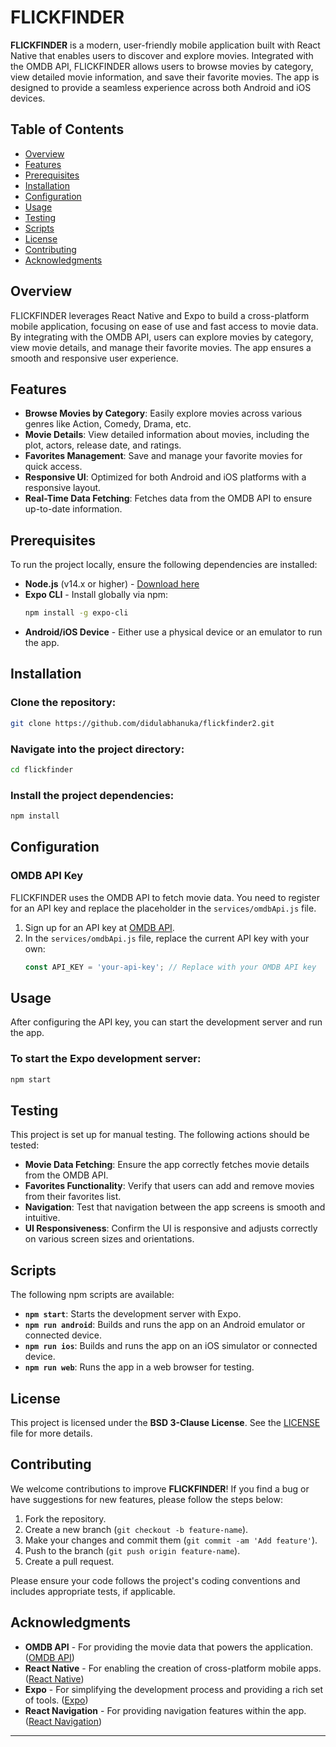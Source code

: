 # FLICKFINDER

**FLICKFINDER** is a modern, user-friendly mobile application built with React Native that enables users to discover and explore movies. Integrated with the OMDB API, FLICKFINDER allows users to browse movies by category, view detailed movie information, and save their favorite movies. The app is designed to provide a seamless experience across both Android and iOS devices.

## Table of Contents

- [Overview](#overview)
- [Features](#features)
- [Prerequisites](#prerequisites)
- [Installation](#installation)
- [Configuration](#configuration)
- [Usage](#usage)
- [Testing](#testing)
- [Scripts](#scripts)
- [License](#license)
- [Contributing](#contributing)
- [Acknowledgments](#acknowledgments)

## Overview

FLICKFINDER leverages React Native and Expo to build a cross-platform mobile application, focusing on ease of use and fast access to movie data. By integrating with the OMDB API, users can explore movies by category, view movie details, and manage their favorite movies. The app ensures a smooth and responsive user experience.

## Features

- **Browse Movies by Category**: Easily explore movies across various genres like Action, Comedy, Drama, etc.
- **Movie Details**: View detailed information about movies, including the plot, actors, release date, and ratings.
- **Favorites Management**: Save and manage your favorite movies for quick access.
- **Responsive UI**: Optimized for both Android and iOS platforms with a responsive layout.
- **Real-Time Data Fetching**: Fetches data from the OMDB API to ensure up-to-date information.

## Prerequisites

To run the project locally, ensure the following dependencies are installed:

- **Node.js** (v14.x or higher) - [Download here](https://nodejs.org/)
- **Expo CLI** - Install globally via npm:
  ```bash
  npm install -g expo-cli
  ```
- **Android/iOS Device** - Either use a physical device or an emulator to run the app.

## Installation

### Clone the repository:
```bash
git clone https://github.com/didulabhanuka/flickfinder2.git
```

### Navigate into the project directory:
```bash
cd flickfinder
```

### Install the project dependencies:
```bash
npm install
```

## Configuration

### OMDB API Key

FLICKFINDER uses the OMDB API to fetch movie data. You need to register for an API key and replace the placeholder in the `services/omdbApi.js` file.

1. Sign up for an API key at [OMDB API](http://www.omdbapi.com/).
2. In the `services/omdbApi.js` file, replace the current API key with your own:
   ```js
   const API_KEY = 'your-api-key'; // Replace with your OMDB API key
   ```

## Usage

After configuring the API key, you can start the development server and run the app.

### To start the Expo development server:
```bash
npm start
```

## Testing

This project is set up for manual testing. The following actions should be tested:

- **Movie Data Fetching**: Ensure the app correctly fetches movie details from the OMDB API.
- **Favorites Functionality**: Verify that users can add and remove movies from their favorites list.
- **Navigation**: Test that navigation between the app screens is smooth and intuitive.
- **UI Responsiveness**: Confirm the UI is responsive and adjusts correctly on various screen sizes and orientations.

## Scripts

The following npm scripts are available:

- **`npm start`**: Starts the development server with Expo.
- **`npm run android`**: Builds and runs the app on an Android emulator or connected device.
- **`npm run ios`**: Builds and runs the app on an iOS simulator or connected device.
- **`npm run web`**: Runs the app in a web browser for testing.

## License

This project is licensed under the **BSD 3-Clause License**. See the [LICENSE](LICENSE) file for more details.

## Contributing

We welcome contributions to improve **FLICKFINDER**! If you find a bug or have suggestions for new features, please follow the steps below:

1. Fork the repository.
2. Create a new branch (`git checkout -b feature-name`).
3. Make your changes and commit them (`git commit -am 'Add feature'`).
4. Push to the branch (`git push origin feature-name`).
5. Create a pull request.

Please ensure your code follows the project's coding conventions and includes appropriate tests, if applicable.

## Acknowledgments

- **OMDB API** - For providing the movie data that powers the application. ([OMDB API](http://www.omdbapi.com/))
- **React Native** - For enabling the creation of cross-platform mobile apps. ([React Native](https://reactnative.dev/))
- **Expo** - For simplifying the development process and providing a rich set of tools. ([Expo](https://expo.dev/))
- **React Navigation** - For providing navigation features within the app. ([React Navigation](https://reactnavigation.org/))

---
